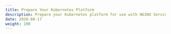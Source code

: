 ```yaml
---
title: Prepare Your Kubernetes Platform
description: Prepare your Kubernetes platform for use with NGINX Service Mesh.
date: 2020-08-17
weight: 100
---
```


